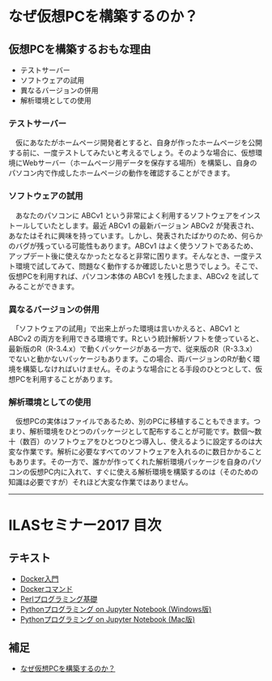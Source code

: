 # なぜ仮想PCを構築するのか？

## 仮想PCを構築するおもな理由
- テストサーバー
- ソフトウェアの試用
- 異なるバージョンの併用
- 解析環境としての使用

### テストサーバー
　仮にあなたがホームページ開発者とすると、自身が作ったホームページを公開する前に、一度テストしてみたいと考えるでしょう。そのような場合に、仮想環境にWebサーバー（ホームページ用データを保存する場所）を構築し、自身のパソコン内で作成したホームページの動作を確認することができます。

### ソフトウェアの試用
　あなたのパソコンに ABCv1 という非常によく利用するソフトウェアをインストールしていたとします。最近 ABCv1 の最新バージョン ABCv2 が発表され、あなたはそれに興味を持っています。しかし、発表されたばかりのため、何らかのバグが残っている可能性もあります。ABCv1 はよく使うソフトであるため、アップデート後に使えなかったとなると非常に困ります。そんなとき、一度テスト環境で試してみて、問題なく動作するか確認したいと思うでしょう。そこで、仮想PCを利用すれば、パソコン本体の ABCv1 を残したまま、ABCv2 を試してみることができます。

### 異なるバージョンの併用
　「ソフトウェアの試用」で出来上がった環境は言いかえると、ABCv1 と ABCv2 の両方を利用できる環境です。Rという統計解析ソフトを使っていると、最新版のR（R-3.4.x）で動くパッケージがある一方で、従来版のR（R-3.3.x）でないと動かないパッケージもあります。この場合、両バージョンのRが動く環境を構築しなければいけません。そのような場合にとる手段のひとつとして、仮想PCを利用することがあります。  

### 解析環境としての使用
　仮想PCの実体はファイルであるため、別のPCに移植することもできます。つまり、解析環境をひとつのパッケージとして配布することが可能です。数個〜数十（数百）のソフトウェアをひとつひとつ導入し、使えるように設定するのは大変な作業です。解析に必要なすべてのソフトウェアを入れるのに数日かかることもあります。その一方で、誰かが作ってくれた解析環境パッケージを自身のパソコンの仮想PC内に入れて、すぐに使える解析環境を構築するのは（そのための知識は必要ですが）それほど大変な作業ではありません。

---

# ILASセミナー2017 目次
## テキスト
- [Docker入門](./00_Starting_Docker.md)
- [Dockerコマンド](./01_Docker_Commands.md)
- [Perlプログラミング基礎](./02_Intro_Perl.md)
- [Pythonプログラミング on Jupyter Notebook (Windows版)](./03_1_Python_on_Jupyter_for_Windows.md)
- [Pythonプログラミング on Jupyter Notebook (Mac版)](./03_2_Python_on_Jupyter_for_Mac.md)

## 補足
- [なぜ仮想PCを構築するのか？](XX_Why_use_docker.md)
